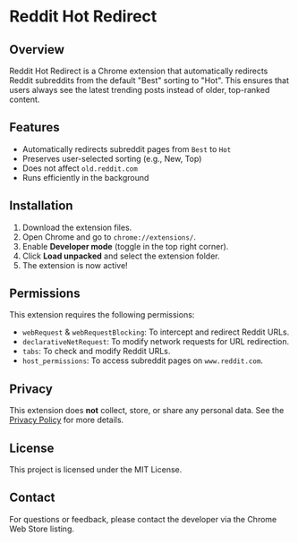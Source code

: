 # Reddit Hot Redirect

## Overview
Reddit Hot Redirect is a Chrome extension that automatically redirects Reddit subreddits from the default "Best" sorting to "Hot". This ensures that users always see the latest trending posts instead of older, top-ranked content.

## Features
- Automatically redirects subreddit pages from `Best` to `Hot`
- Preserves user-selected sorting (e.g., New, Top)
- Does not affect `old.reddit.com`
- Runs efficiently in the background

## Installation
1. Download the extension files.
2. Open Chrome and go to `chrome://extensions/`.
3. Enable **Developer mode** (toggle in the top right corner).
4. Click **Load unpacked** and select the extension folder.
5. The extension is now active!

## Permissions
This extension requires the following permissions:
- `webRequest` & `webRequestBlocking`: To intercept and redirect Reddit URLs.
- `declarativeNetRequest`: To modify network requests for URL redirection.
- `tabs`: To check and modify Reddit URLs.
- `host_permissions`: To access subreddit pages on `www.reddit.com`.

## Privacy
This extension does **not** collect, store, or share any personal data. See the [Privacy Policy](./PRIVACY.md) for more details.

## License
This project is licensed under the MIT License.

## Contact
For questions or feedback, please contact the developer via the Chrome Web Store listing.